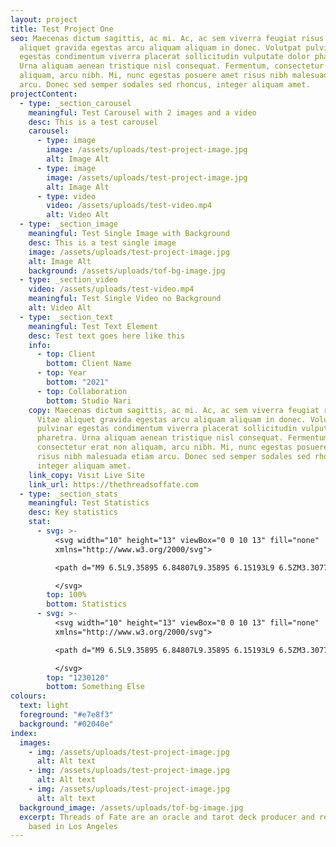```yaml
---
layout: project
title: Test Project One
seo: Maecenas dictum sagittis, ac mi. Ac, ac sem viverra feugiat risus in. Vitae
  aliquet gravida egestas arcu aliquam aliquam in donec. Volutpat pulvinar
  egestas condimentum viverra placerat sollicitudin vulputate dolor pharetra.
  Urna aliquam aenean tristique nisl consequat. Fermentum, consectetur erat non
  aliquam, arcu nibh. Mi, nunc egestas posuere amet risus nibh malesuada etiam
  arcu. Donec sed semper sodales sed rhoncus, integer aliquam amet.
projectContent:
  - type: _section_carousel
    meaningful: Test Carousel with 2 images and a video
    desc: This is a test carousel
    carousel:
      - type: image
        image: /assets/uploads/test-project-image.jpg
        alt: Image Alt
      - type: image
        image: /assets/uploads/test-project-image.jpg
        alt: Image Alt
      - type: video
        video: /assets/uploads/test-video.mp4
        alt: Video Alt
  - type: _section_image
    meaningful: Test Single Image with Background
    desc: This is a test single image
    image: /assets/uploads/test-project-image.jpg
    alt: Image Alt
    background: /assets/uploads/tof-bg-image.jpg
  - type: _section_video
    video: /assets/uploads/test-video.mp4
    meaningful: Test Single Video no Background
    alt: Video Alt
  - type: _section_text
    meaningful: Test Text Element
    desc: Test text goes here like this
    info:
      - top: Client
        bottom: Client Name
      - top: Year
        bottom: "2021"
      - top: Collaboration
        bottom: Studio Nari
    copy: Maecenas dictum sagittis, ac mi. Ac, ac sem viverra feugiat risus in.
      Vitae aliquet gravida egestas arcu aliquam aliquam in donec. Volutpat
      pulvinar egestas condimentum viverra placerat sollicitudin vulputate dolor
      pharetra. Urna aliquam aenean tristique nisl consequat. Fermentum,
      consectetur erat non aliquam, arcu nibh. Mi, nunc egestas posuere amet
      risus nibh malesuada etiam arcu. Donec sed semper sodales sed rhoncus,
      integer aliquam amet.
    link_copy: Visit Live Site
    link_url: https://thethreadsoffate.com
  - type: _section_stats
    meaningful: Test Statistics
    desc: Key statistics
    stat:
      - svg: >-
          <svg width="10" height="13" viewBox="0 0 10 13" fill="none"
          xmlns="http://www.w3.org/2000/svg">

          <path d="M9 6.5L9.35895 6.84807L9.35895 6.15193L9 6.5ZM3.30777 1.34807L8.64105 6.84807L9.35895 6.15193L4.02567 0.651929L3.30777 1.34807ZM8.64105 6.15193L3.30777 11.6519L4.02567 12.3481L9.35895 6.84807L8.64105 6.15193ZM6.91406e-07 7L9 7L9 6L7.35117e-07 6L6.91406e-07 7Z" fill="white"/>

          </svg>
        top: 100%
        bottom: Statistics
      - svg: >-
          <svg width="10" height="13" viewBox="0 0 10 13" fill="none"
          xmlns="http://www.w3.org/2000/svg">

          <path d="M9 6.5L9.35895 6.84807L9.35895 6.15193L9 6.5ZM3.30777 1.34807L8.64105 6.84807L9.35895 6.15193L4.02567 0.651929L3.30777 1.34807ZM8.64105 6.15193L3.30777 11.6519L4.02567 12.3481L9.35895 6.84807L8.64105 6.15193ZM6.91406e-07 7L9 7L9 6L7.35117e-07 6L6.91406e-07 7Z" fill="white"/>

          </svg>
        top: "1230120"
        bottom: Something Else
colours:
  text: light
  foreground: "#e7e8f3"
  background: "#02040e"
index:
  images:
    - img: /assets/uploads/test-project-image.jpg
      alt: Alt text
    - img: /assets/uploads/test-project-image.jpg
      alt: Alt text
    - img: /assets/uploads/test-project-image.jpg
      alt: alt text
  background_image: /assets/uploads/tof-bg-image.jpg
  excerpt: Threads of Fate are an oracle and tarot deck producer and retailer
    based in Los Angeles
---
```

